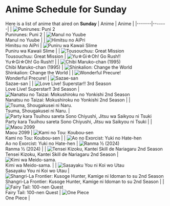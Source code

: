 # Anime Schedule for Sunday
Here is a list of anime that aired on **Sunday** 
| Anime | Anime |
|-------|-------|
| ![Punirunes: Puni 2](https://cdn.myanimelist.net/images/anime/1387/144697.webp)<br>Punirunes: Puni 2 | ![Manul no Yuube](https://cdn.myanimelist.net/images/anime/1980/96936.webp)<br>Manul no Yuube |
| ![Himitsu no AiPri](https://cdn.myanimelist.net/images/anime/1816/141521.webp)<br>Himitsu no AiPri | ![Puniru wa Kawaii Slime](https://cdn.myanimelist.net/images/anime/1681/145175.webp)<br>Puniru wa Kawaii Slime |
| ![Tousouchuu: Great Mission](https://cdn.myanimelist.net/images/anime/1482/141904.webp)<br>Tousouchuu: Great Mission | ![Yu☆Gi☆Oh! Go Rush!!](https://cdn.myanimelist.net/images/anime/1690/140394.webp)<br>Yu☆Gi☆Oh! Go Rush!! |
| ![Chibi Maruko-chan (1995)](https://cdn.myanimelist.net/images/anime/1108/100604.webp)<br>Chibi Maruko-chan (1995) | ![Shinkalion: Change the World](https://cdn.myanimelist.net/images/anime/1133/141311.webp)<br>Shinkalion: Change the World |
| ![Wonderful Precure!](https://cdn.myanimelist.net/images/anime/1852/140786.webp)<br>Wonderful Precure! | ![Sazae-san](https://cdn.myanimelist.net/images/anime/1008/98996.webp)<br>Sazae-san |
| ![Love Live! Superstar!! 3rd Season](https://cdn.myanimelist.net/images/anime/1489/144640.webp)<br>Love Live! Superstar!! 3rd Season | ![Nanatsu no Taizai: Mokushiroku no Yonkishi 2nd Season](https://cdn.myanimelist.net/images/anime/1109/145389.webp)<br>Nanatsu no Taizai: Mokushiroku no Yonkishi 2nd Season |
| ![Tsuma, Shougakusei ni Naru.](https://cdn.myanimelist.net/images/anime/1752/145548.webp)<br>Tsuma, Shougakusei ni Naru. | ![Party kara Tsuihou sareta Sono Chiyushi, Jitsu wa Saikyou ni Tsuki](https://cdn.myanimelist.net/images/anime/1721/145335.webp)<br>Party kara Tsuihou sareta Sono Chiyushi, Jitsu wa Saikyou ni Tsuki |
| ![Maou 2099](https://cdn.myanimelist.net/images/anime/1675/144605.webp)<br>Maou 2099 | ![Kami no Tou: Koubou-sen](https://cdn.myanimelist.net/images/anime/1877/145819.webp)<br>Kami no Tou: Koubou-sen |
| ![Ao no Exorcist: Yuki no Hate-hen](https://cdn.myanimelist.net/images/anime/1617/144043.webp)<br>Ao no Exorcist: Yuki no Hate-hen | ![Ranma ½ (2024)](https://cdn.myanimelist.net/images/anime/1155/144299.webp)<br>Ranma ½ (2024) |
| ![Tensei Kizoku, Kantei Skill de Nariagaru 2nd Season](https://cdn.myanimelist.net/images/anime/1280/143705.webp)<br>Tensei Kizoku, Kantei Skill de Nariagaru 2nd Season | ![Kimi wa Meido-sama.](https://cdn.myanimelist.net/images/anime/1909/144684.webp)<br>Kimi wa Meido-sama. |
| ![Sasayaku You ni Koi wo Utau](https://cdn.myanimelist.net/images/anime/1455/141858.webp)<br>Sasayaku You ni Koi wo Utau | ![Shangri-La Frontier: Kusoge Hunter, Kamige ni Idoman to su 2nd Season](https://cdn.myanimelist.net/images/anime/1978/144794.webp)<br>Shangri-La Frontier: Kusoge Hunter, Kamige ni Idoman to su 2nd Season |
| ![Fairy Tail: 100-nen Quest](https://cdn.myanimelist.net/images/anime/1087/144083.webp)<br>Fairy Tail: 100-nen Quest | ![One Piece](https://cdn.myanimelist.net/images/anime/1244/138851.webp)<br>One Piece |

